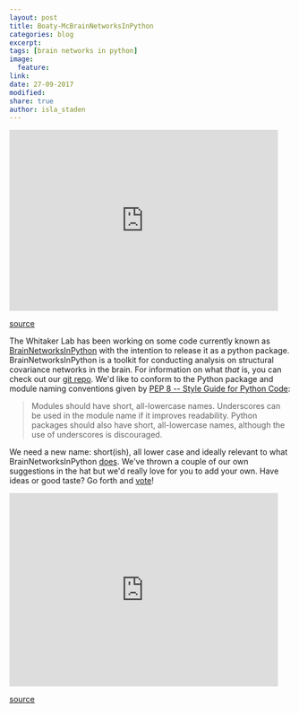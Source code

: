 ```yaml
---
layout: post
title: Boaty-McBrainNetworksInPython
categories: blog
excerpt:
tags: [brain networks in python]
image:
  feature:
link:
date: 27-09-2017
modified:
share: true
author: isla_staden
---
```

<iframe src="https://giphy.com/embed/l41m04gr7tRet7Uas" width="480" height="323" frameBorder="0" class="giphy-embed" allowFullScreen></iframe><p><a href="https://giphy.com/gifs/cute-brain-dance-l41m04gr7tRet7Uas">source</a></p>

The Whitaker Lab has been working on some code currently known as [BrainNetworksInPython](https://github.com/WhitakerLab/BrainNetworksInPython) with the intention to release it as a python package.
BrainNetworksInPython is a toolkit for conducting analysis on structural covariance networks in the brain. For information on what *that* is, you can check out our [git repo](https://github.com/WhitakerLab/BrainNetworksInPython).
We'd like to conform to the Python package and module naming conventions given by [PEP 8 -- Style Guide for Python Code](https://www.python.org/dev/peps/pep-0008/#package-and-module-names):
>Modules should have short, all-lowercase names. Underscores can be used in the module name if it improves readability. Python packages should also have short, all-lowercase names, although the use of underscores is discouraged.

We need a new name: short(ish), all lower case and ideally relevant to what BrainNetworksInPython [does](https://github.com/WhitakerLab/BrainNetworksInPython/blob/master/README.md). We've thrown a couple of our own suggestions in the hat but we'd really love for you to add your own.
Have ideas or good taste? Go forth and [vote](https://poll.ly/#/Gx4yMMY7)!

<iframe src="https://giphy.com/embed/EhzWrhGlYuvug" width="480" height="345" frameBorder="0" class="giphy-embed" allowFullScreen></iframe><p><a href="https://giphy.com/gifs/brain-carl-sagan-scientific-literacy-EhzWrhGlYuvug">source</a></p>
